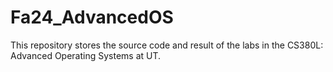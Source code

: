 # Fa24_AdvancedOS
This repository stores the source code and result of the labs in the CS380L: Advanced Operating Systems at UT.